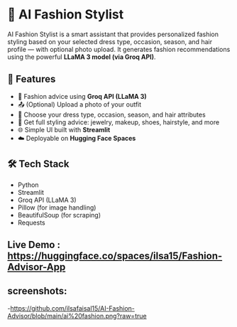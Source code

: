 # 👗 AI Fashion Stylist

AI Fashion Stylist is a smart assistant that provides personalized fashion styling based on your selected dress type, occasion, season, and hair profile — with optional photo upload. It generates fashion recommendations using the powerful **LLaMA 3 model (via Groq API)**.



## 🚀 Features

- 💬 Fashion advice using **Groq API (LLaMA 3)**
- 📤 (Optional) Upload a photo of your outfit
- 🎯 Choose your dress type, occasion, season, and hair attributes
- 💄 Get full styling advice: jewelry, makeup, shoes, hairstyle, and more
- 🌐 Simple UI built with **Streamlit**
- ☁️ Deployable on **Hugging Face Spaces**

## 🛠️ Tech Stack

- Python
- Streamlit
- Groq API (LLaMA 3)
- Pillow (for image handling)
- BeautifulSoup (for scraping)
- Requests

## Live Demo : https://huggingface.co/spaces/ilsa15/Fashion-Advisor-App


## screenshots: 
-https://github.com/ilsafaisal15/AI-Fashion-Advisor/blob/main/ai%20fashion.png?raw=true
